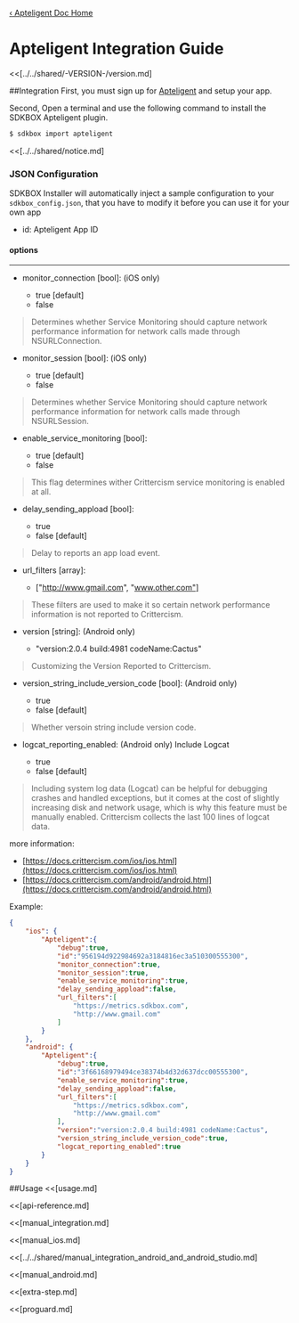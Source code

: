 [&#8249; Apteligent Doc Home](./)

<h1>Apteligent Integration Guide</h1>
<<[../../shared/-VERSION-/version.md]

##Integration
First, you must sign up for [Apteligent](https://www.apteligent.com/) and setup your app.

Second, Open a terminal and use the following command to install the SDKBOX Apteligent plugin.
```bash
$ sdkbox import apteligent
```

<<[../../shared/notice.md]

<!--## Configuration
<<[../../shared/sdkbox_cloud.md]
<<[../../shared/remote_application_config.md]-->

### JSON Configuration
SDKBOX Installer will automatically inject a sample configuration to your `sdkbox_config.json`, that you have to modify it before you can use it for your own app

- id: Apteligent App ID

#### options

---

- monitor_connection [bool]: (iOS only)

    - true [default]
    - false

> Determines whether Service Monitoring should capture network performance information for network calls made through NSURLConnection.

- monitor_session [bool]: (iOS only)

    - true [default]
    - false

> Determines whether Service Monitoring should capture network performance information for network calls made through NSURLSession.

- enable_service_monitoring [bool]:

    - true [default]
    - false

> This flag determines wither Crittercism service monitoring is enabled at all.

- delay_sending_appload [bool]:

    - true
    - false [default]

> Delay to reports an app load event.

- url_filters [array]:

    - ["http://www.gmail.com", "www.other.com"]

> These filters are used to make it so certain network performance information is not reported to Crittercism.

- version [string]: (Android only)

    - "version:2.0.4 build:4981 codeName:Cactus"

> Customizing the Version Reported to Crittercism.

- version_string_include_version_code [bool]: (Android only)

    - true
    - false [default]

> Whether versoin string include version code.

- logcat_reporting_enabled: (Android only) Include Logcat

    - true
    - false [default]

> Including system log data (Logcat) can be helpful for debugging crashes and handled exceptions,
> but it comes at the cost of slightly increasing disk and network usage, which is why this feature
> must be manually enabled. Crittercism collects the last 100 lines of logcat data.

more information:

- [https://docs.crittercism.com/ios/ios.html](https://docs.crittercism.com/ios/ios.html)
- [https://docs.crittercism.com/android/android.html](https://docs.crittercism.com/android/android.html)

Example:
```json
{
    "ios": {
        "Apteligent":{
            "debug":true,
            "id":"956194d922984692a3184816ec3a510300555300",
            "monitor_connection":true,
            "monitor_session":true,
            "enable_service_monitoring":true,
            "delay_sending_appload":false,
            "url_filters":[
                "https://metrics.sdkbox.com",
                "http://www.gmail.com"
            ]
        }
    },
    "android": {
        "Apteligent":{
            "debug":true,
            "id":"3f66168979494ce38374b4d32d637dcc00555300",
            "enable_service_monitoring":true,
            "delay_sending_appload":false,
            "url_filters":[
                "https://metrics.sdkbox.com",
                "http://www.gmail.com"
            ],
            "version":"version:2.0.4 build:4981 codeName:Cactus",
            "version_string_include_version_code":true,
            "logcat_reporting_enabled":true
        }
    }
}

```

##Usage
<<[usage.md]

<<[api-reference.md]

<<[manual_integration.md]

<<[manual_ios.md]

<<[../../shared/manual_integration_android_and_android_studio.md]

<<[manual_android.md]

<<[extra-step.md]

<<[proguard.md]

